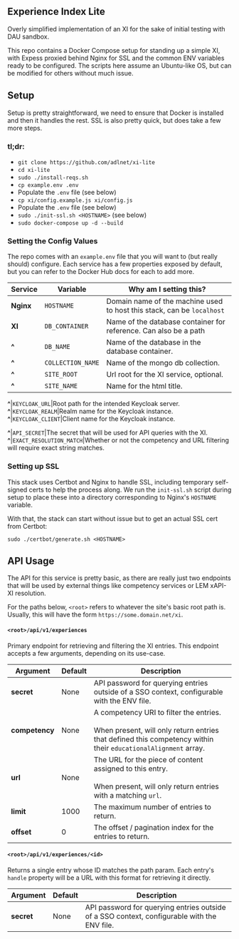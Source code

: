 ## Experience Index Lite
Overly simplified implementation of an XI for the sake of initial testing with DAU sandbox.

This repo contains a Docker Compose setup for standing up a simple XI, with Expess proxied behind Nginx for SSL and the common ENV variables ready to be configured.  The scripts here assume an Ubuntu-like OS, but can be modified for others without much issue.


## Setup
Setup is pretty straightforward, we need to ensure that Docker is installed and then it handles the rest.  SSL is also pretty quick, but does take a few more steps.

### tl;dr:
- `git clone https://github.com/adlnet/xi-lite`
- `cd xi-lite`
- `sudo ./install-reqs.sh`
- `cp example.env .env`
- Populate the `.env` file (see below)
- `cp xi/config.example.js xi/config.js`
- Populate the `.env` file (see below)
- `sudo ./init-ssl.sh <HOSTNAME>` (see below)
- `sudo docker-compose up -d --build`

### Setting the Config Values
The repo comes with an `example.env` file that you will want to (but really should) configure.  Each service has a few properties exposed by default, but you can refer to the Docker Hub docs for each to add more.

Service|Variable|Why am I setting this?
-|-|-
**Nginx**|`HOSTNAME`|Domain name of the machine used to host this stack, can be `localhost`
**XI**|`DB_CONTAINER`|Name of the database container for reference. Can also be a path
**^**|`DB_NAME`|Name of the database in the database container.
**^**|`COLLECTION_NAME`|Name of the mongo db collection.
**^**|`SITE_ROOT`|Url root for the XI service, optional.
**^**|`SITE_NAME`|Name for the html title.

**^**|`KEYCLOAK_URL`|Root path for the intended Keycloak server.
**^**|`KEYCLOAK_REALM`|Realm name for the Keycloak instance.
**^**|`KEYCLOAK_CLIENT`|Client name for the Keycloak instance.

**^**|`API_SECRET`|The secret that will be used for API queries with the XI.
**^**|`EXACT_RESOLUTION_MATCH`|Whether or not the competency and URL filtering will require exact string matches.

### Setting up SSL
This stack uses Certbot and Nginx to handle SSL, including temporary self-signed certs to help the process along.  We run the `init-ssl.sh` script during setup to place these into a directory corresponding to Nginx's `HOSTNAME` variable.  

With that, the stack can start without issue but to get an actual SSL cert from Certbot:
```
sudo ./certbot/generate.sh <HOSTNAME>
```

## API Usage
The API for this service is pretty basic, as there are really just two endpoints that will be used by external things like competency services or LEM xAPI-XI resolution.

For the paths below, `<root>` refers to whatever the site's basic root path is.  Usually, this will have the form `https://some.domain.net/xi`.

#### `<root>/api/v1/experiences`
Primary endpoint for retrieving and filtering the XI entries.  This endpoint accepts a few arguments, depending on its use-case.

Argument|Default|Description
-|-|-
**secret**|None|API password for querying entries outside of a SSO context, configurable with the ENV file.
**competency**|None|A competency URI to filter the entries.  <br><br>When present, will only return entries that defined this competency within their `educationalAlignment` array.
**url**|None|The URL for the piece of content assigned to this entry.  <br><br>When present, will only return entries with a matching `url`.
**limit**|1000|The maximum number of entries to return.
**offset**|0|The offset / pagination index for the entries to return.

#### `<root>/api/v1/experiences/<id>`
Returns a single entry whose ID matches the path param.  Each entry's `handle` property will be a URL with this format for retrieving it directly.

Argument|Default|Description
-|-|-
**secret**|None|API password for querying entries outside of a SSO context, configurable with the ENV file.

